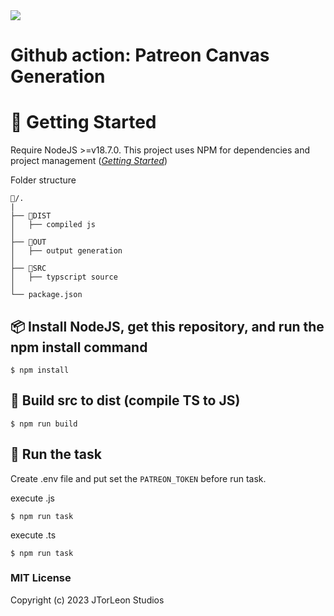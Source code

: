 <img align="center" src="https://gitlab.com/scs_torleon/hub-awesome-dungeon/-/raw/main/assets/BH_JTL_Header2.png"/>

# Github action: Patreon Canvas Generation

# 🚦 Getting Started

Require NodeJS >=v18.7.0.  This project uses NPM for dependencies and project management ([*Getting Started*](https://docs.npmjs.com/getting-started))

Folder structure
```
📂/. 
|
├── 📂DIST
│   ├── compiled js
│   
├── 📂OUT
│   ├── output generation
│
├── 📂SRC
│   ├── typscript source
│
└── package.json
```

## 📦 Install NodeJS, get this repository, and run the npm install command

```
$ npm install
```

## 🧨 Build src to dist (**compile TS to JS**)

```
$ npm run build
```


## 🚀 Run the task

Create .env file and put set the `PATREON_TOKEN` before run task. 

execute .js
```
$ npm run task
```
execute .ts
```
$ npm run task
```

### MIT License 

Copyright (c) 2023 JTorLeon Studios
